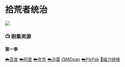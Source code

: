 # 拾荒者统治
![](/image/scavengers_reign_s1_key_art_16x9-1280.jpg)

### 📺 剧集资源

**第一季**  <Badge type="tip" text="康复重症监护室字幕组" />

[☁️百度](https://pan.baidu.com/s/1HkYGMEJBNOo0ZQozsX0TcQ?pwd=1tiu)  [☁️阿里](https://www.aliyundrive.com/s/5r68nMegPKP)  [☁️夸克](https://pan.quark.cn/s/4d0e3556f1c9)  [☁️迅雷](https://pan.xunlei.com/s/VNnh8dF5gIXcHGWlwnCiSIJvA1?pwd=p6is#)  [📺MDpan](https://pan.mdsub.top/zh-CN/%E6%8B%BE%E8%8D%92%E8%80%85%E7%BB%9F%E6%B2%BB/)  [☁️PikPak](https://mypikpak.com/s/VNmW4rKTbvU9vVcZnz8rrvgwo1) [🧲磁力链接](magnet:?xt=urn:btih:668804a90fa6c97f51ec256f9c62a9dd24c3acaf)